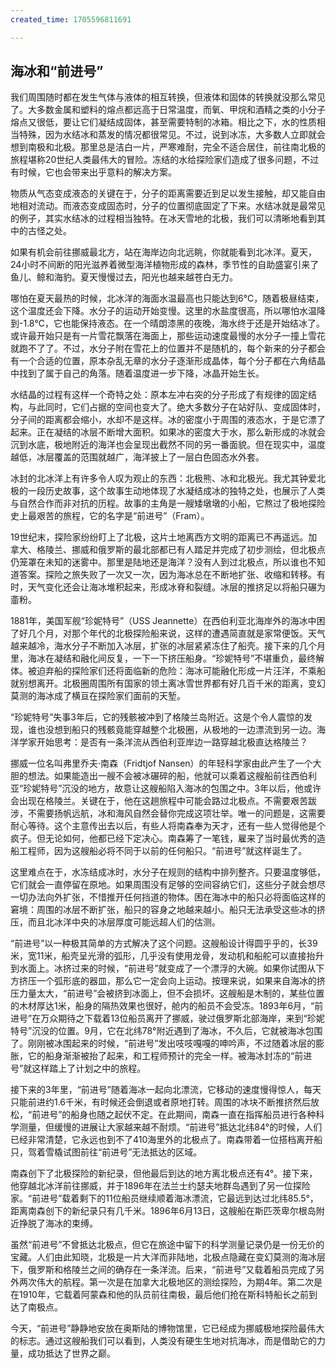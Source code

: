 ```yaml
---
created_time: 1705596811691

---
```

## 海冰和“前进号”

我们周围随时都在发生气体与液体的相互转换，但液体和固体的转换就没那么常见了。大多数金属和塑料的熔点都远高于日常温度，而氧、甲烷和酒精之类的小分子熔点又很低，要让它们凝结成固体，甚至需要特制的冰箱。相比之下，水的性质相当特殊，因为水结冰和蒸发的情况都很常见。不过，说到冰冻，大多数人立即就会想到南极和北极。那里总是洁白一片，严寒难耐，完全不适合居住，前往南北极的旅程堪称20世纪人类最伟大的冒险。冻结的水给探险家们造成了很多问题，不过有时候，它也会带来出乎意料的解决方案。

物质从气态变成液态的关键在于，分子的距离需要近到足以发生接触，却又能自由地相对流动。而液态变成固态时，分子的位置彻底固定了下来。水结冰就是最常见的例子，其实水结冰的过程相当独特。在冰天雪地的北极，我们可以清晰地看到其中的古怪之处。

如果有机会前往挪威最北方，站在海岸边向北远眺，你就能看到北冰洋。夏天，24小时不间断的阳光滋养着微型海洋植物形成的森林，季节性的自助盛宴引来了鱼儿、鲸和海豹。夏天慢慢过去，阳光也越来越苍白无力。

哪怕在夏天最热的时候，北冰洋的海面水温最高也只能达到6℃，随着极昼结束，这个温度还会下降。水分子的运动开始变慢。这里的水盐度很高，所以哪怕水温降到-1.8℃，它也能保持液态。在一个晴朗漆黑的夜晚，海水终于还是开始结冰了。或许最开始只是有一片雪花飘落在海面上，那些运动速度最慢的水分子一撞上雪花就跑不了了。不过，水分子附在雪花上的位置并不是随机的，每个新来的分子都会有一个合适的位置，原本杂乱无章的水分子逐渐形成晶体，每个分子都在六角结晶中找到了属于自己的角落。随着温度进一步下降，冰晶开始生长。

水结晶的过程有这样一个奇特之处：原本左冲右突的分子形成了有规律的固定结构，与此同时，它们占据的空间也变大了。绝大多数分子在站好队、变成固体时，分子间的距离都会缩小，水却不是这样。冰的密度小于周围的液态水，于是它漂了起来。正在凝结的冰层不断增大面积。如果冰的密度大于水，那么新形成的冰就会沉到水底，极地附近的海洋也会呈现出截然不同的另一番面貌。但在现实中，温度越低，冰层覆盖的范围就越广，海洋披上了一层白色固态水外套。

冰封的北冰洋上有许多令人叹为观止的东西：北极熊、冰和北极光。我尤其钟爱北极的一段历史故事，这个故事生动地体现了水凝结成冰的独特之处，也展示了人类与自然合作而非对抗的历程。故事的主角是一艘矮墩墩的小船，它熬过了极地探险史上最艰苦的旅程，它的名字是“前进号”（Fram）。

19世纪末，探险家纷纷盯上了北极，这片土地离西方文明的距离已不再遥远。加拿大、格陵兰、挪威和俄罗斯的最北部都已有人踏足并完成了初步测绘，但北极点仍笼罩在未知的迷雾中。那里是陆地还是海洋？没有人到过北极点，所以谁也不知道答案。探险之旅失败了一次又一次，因为海冰总在不断地扩张、收缩和转移。有时，天气变化还会让海冰堆积起来，形成冰脊和裂缝。冰层的推挤足以将船只碾为齑粉。

1881年，美国军舰“珍妮特号”（USS Jeannette）在西伯利亚北海岸外的海冰中困了好几个月，对那个年代的北极探险船来说，这样的遭遇简直就是家常便饭。天气越来越冷，海水分子不断加入冰层，扩张的冰层紧紧冻住了船壳。接下来的几个月里，海冰在凝结和融化间反复，一下一下挤压船身。“珍妮特号”不堪重负，最终解体。被迫弃船的探险家们还将面临新的危险：海冰可能融化形成一片汪洋，不乘船就别想离开。北极圈周围所有国家的领土离冰雪世界都有好几百千米的距离，变幻莫测的海冰成了横亘在探险家们面前的天堑。

“珍妮特号”失事3年后，它的残骸被冲到了格陵兰岛附近。这是个令人震惊的发现，谁也没想到船只的残骸竟能穿越整个北极圈，从极地的一边漂流到另一边。海洋学家开始思考：是否有一条洋流从西伯利亚岸边一路穿越北极直达格陵兰？

挪威一位名叫弗里乔夫·南森（Fridtjof Nansen）的年轻科学家由此产生了一个大胆的想法。如果能造出一艘不会被冰碾碎的船，他就可以乘着这艘船前往西伯利亚“珍妮特号”沉没的地方，故意让这艘船陷入海冰的包围之中。3年以后，他或许会出现在格陵兰。关键在于，他在这趟旅程中可能会路过北极点。不需要艰苦跋涉，不需要扬帆远航，冰和海风自然会替你完成这项壮举。唯一的问题是，这需要耐心等待。这个主意传出去以后，有些人将南森奉为天才，还有一些人觉得他是个疯子。但无论如何，他都已经下定决心。南森筹了一笔钱，雇来了当时最优秀的造船工程师，因为这艘船必将不同于以前的任何船只。“前进号”就这样诞生了。

这里难点在于，水冻结成冰时，水分子在规则的结构中排列整齐。只要温度够低，它们就会一直停留在原地。如果周围没有足够的空间容纳它们，这些分子就会想尽一切办法向外扩张，不惜推开任何挡道的物体。困在海冰中的船只必将面临这样的窘境：周围的冰层不断扩张，船只的容身之地越来越小。船只无法承受这些冰的挤压，而且北冰洋中央的冰层厚度可能远超人们的估测。

“前进号”以一种极其简单的方式解决了这个问题。这艘船设计得圆乎乎的，长39米，宽11米，船壳呈光滑的弧形，几乎没有使用龙骨，发动机和船舵可以直接抬升到水面上。冰挤过来的时候，“前进号”就变成了一个漂浮的大碗。如果你试图从下方挤压一个弧形底的器皿，那么它一定会向上运动。按理来说，如果来自海冰的挤压力量太大，“前进号”会被挤到冰面上，但不会损坏。这艘船是木制的，某些位置的木材厚达1米，船身的隔热效果也很好，舱内的船员不会受冻。1893年6月，“前进号”在万众期待之下载着13位船员离开了挪威，驶过俄罗斯北部海岸，来到“珍妮特号”沉没的位置。9月，它在北纬78°附近遇到了海冰，不久后，它就被海冰包围了。刚刚被冰围起来的时候，“前进号”发出吱吱嘎嘎的呻吟声，不过随着冰层的膨胀，它的船身渐渐被抬了起来，和工程师预计的完全一样。被海冰封冻的“前进号”就这样踏上了计划之中的旅程。

接下来的3年里，“前进号”随着海冰一起向北漂流，它移动的速度慢得惊人，每天只能前进约1.6千米，有时候还会倒退或者原地打转。周围的冰块不断推挤然后放松，“前进号”的船身也随之起伏不定。在此期间，南森一直在指挥船员进行各种科学测量，但缓慢的进展让大家越来越不耐烦。“前进号”抵达北纬84°的时候，人们已经非常清楚，它永远也到不了410海里外的北极点了。南森带着一位搭档离开船只，驾着雪橇试图前往“前进号”无法抵达的区域。

南森创下了北极探险的新纪录，但他最后到达的地方离北极点还有4°。接下来，他穿越北冰洋前往挪威，并于1896年在法兰士约瑟夫地群岛遇到了另一位探险家。“前进号”载着剩下的11位船员继续顺着海冰漂流，它最远到达过北纬85.5°，距离南森创下的新纪录只有几千米。1896年6月13日，这艘船在斯匹茨卑尔根岛附近挣脱了海冰的束缚。

虽然“前进号”不曾抵达北极点，但它在旅途中留下的科学测量记录仍是一份无价的宝藏。人们由此知晓，北极是一片大洋而非陆地，北极点隐藏在变幻莫测的海冰层下，俄罗斯和格陵兰之间的确存在一条洋流。后来，“前进号”又载着船员完成了另外两次伟大的航程。第一次是在加拿大北极地区的测绘探险，为期4年。第二次是在1910年，它载着阿蒙森和他的队员前往南极，最后他们抢在斯科特船长之前到达了南极点。

今天，“前进号”静静地安放在奥斯陆的博物馆里，它已经成为挪威极地探险最伟大的标志。通过这艘船我们可以看到，人类没有硬生生地对抗海冰，而是借助它的力量，成功抵达了世界之巅。